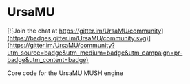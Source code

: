 # UrsaMU

[![Join the chat at https://gitter.im/UrsaMU/community](https://badges.gitter.im/UrsaMU/community.svg)](https://gitter.im/UrsaMU/community?utm_source=badge&utm_medium=badge&utm_campaign=pr-badge&utm_content=badge)

Core code for the UrsaMU MUSH engine
